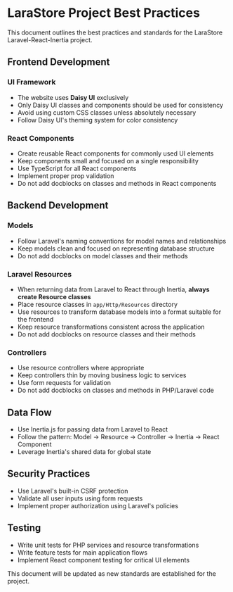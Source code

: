 # LaraStore Project Best Practices

This document outlines the best practices and standards for the LaraStore Laravel-React-Inertia project.

## Frontend Development

### UI Framework

- The website uses **Daisy UI** exclusively
- Only Daisy UI classes and components should be used for consistency
- Avoid using custom CSS classes unless absolutely necessary
- Follow Daisy UI's theming system for color consistency

### React Components

- Create reusable React components for commonly used UI elements
- Keep components small and focused on a single responsibility
- Use TypeScript for all React components
- Implement proper prop validation
- Do not add docblocks on classes and methods in React components

## Backend Development

### Models

- Follow Laravel's naming conventions for model names and relationships
- Keep models clean and focused on representing database structure
- Do not add docblocks on model classes and their methods

### Laravel Resources

- When returning data from Laravel to React through Inertia, **always create Resource classes**
- Place resource classes in `app/Http/Resources` directory
- Use resources to transform database models into a format suitable for the frontend
- Keep resource transformations consistent across the application
- Do not add docblocks on resource classes and their methods

### Controllers

- Use resource controllers where appropriate
- Keep controllers thin by moving business logic to services
- Use form requests for validation
- Do not add docblocks on classes and methods in PHP/Laravel code

## Data Flow

- Use Inertia.js for passing data from Laravel to React
- Follow the pattern: Model → Resource → Controller → Inertia → React Component
- Leverage Inertia's shared data for global state

## Security Practices

- Use Laravel's built-in CSRF protection
- Validate all user inputs using form requests
- Implement proper authorization using Laravel's policies

## Testing

- Write unit tests for PHP services and resource transformations
- Write feature tests for main application flows
- Implement React component testing for critical UI elements

This document will be updated as new standards are established for the project.
